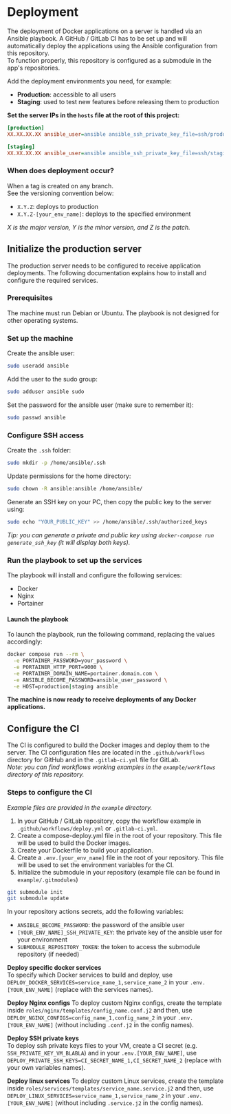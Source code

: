 # Deployment

The deployment of Docker applications on a server is handled via an Ansible playbook. A GitHub / GitLab CI has to be set up and will automatically deploy the applications using the Ansible configuration from this repository.  
To function properly, this repository is configured as a submodule in the app's repositories.

Add the deployment environments you need, for example:
- **Production**: accessible to all users
- **Staging**: used to test new features before releasing them to production

**Set the server IPs in the `hosts` file at the root of this project:**
```ini
[production]
XX.XX.XX.XX ansible_user=ansible ansible_ssh_private_key_file=ssh/production_private_key

[staging]
XX.XX.XX.XX ansible_user=ansible ansible_ssh_private_key_file=ssh/staging_private_key
```

### When does deployment occur?

When a tag is created on any branch.    
See the versioning convention below:
- `X.Y.Z`: deploys to production
- `X.Y.Z-[your_env_name]`: deploys to the specified environment

*X is the major version, Y is the minor version, and Z is the patch.*

## Initialize the production server

The production server needs to be configured to receive application deployments. The following documentation explains how to install and configure the required services.

### Prerequisites

The machine must run Debian or Ubuntu. The playbook is not designed for other operating systems.

### Set up the machine

Create the ansible user:
```bash
sudo useradd ansible
```

Add the user to the sudo group:
```bash
sudo adduser ansible sudo
```

Set the password for the ansible user (make sure to remember it):
```bash
sudo passwd ansible
```

### Configure SSH access

Create the `.ssh` folder:
```bash
sudo mkdir -p /home/ansible/.ssh
```

Update permissions for the home directory:
```bash
sudo chown -R ansible:ansible /home/ansible/
```

Generate an SSH key on your PC, then copy the public key to the server using:
```bash
sudo echo "YOUR_PUBLIC_KEY" >> /home/ansible/.ssh/authorized_keys
```
*Tip: you can generate a private and public key using `docker-compose run generate_ssh_key` (it will display both keys).*

### Run the playbook to set up the services

The playbook will install and configure the following services:
- Docker
- Nginx
- Portainer

#### Launch the playbook

To launch the playbook, run the following command, replacing the values accordingly:
```bash
docker compose run --rm \
  -e PORTAINER_PASSWORD=your_password \
  -e PORTAINER_HTTP_PORT=9000 \
  -e PORTAINER_DOMAIN_NAME=portainer.domain.com \
  -e ANSIBLE_BECOME_PASSWORD=ansible_user_password \
  -e HOST=production|staging ansible
```

**The machine is now ready to receive deployments of any Docker applications.**

## Configure the CI

The CI is configured to build the Docker images and deploy them to the server. The CI configuration files are located in the `.github/workflows` directory for GitHub and in the `.gitlab-ci.yml` file for GitLab.      
*Note: you can find workflows working examples in the `example/workflows` directory of this repository.*

### Steps to configure the CI

*Example files are provided in the `example` directory.*        

1. In your GitHub / GitLab repository, copy the workflow example in `.github/workflows/deploy.yml` or `.gitlab-ci.yml`.
2. Create a compose-deploy.yml file in the root of your repository. This file will be used to build the Docker images.
3. Create your Dockerfile to build your application.
4. Create a `.env.[your_env_name]` file in the root of your repository. This file will be used to set the environment variables for the CI.
5. Initialize the submodule in your repository (example file can be found in `example/.gitmodules`)
```bash
git submodule init
git submodule update
```

In your repository actions secrets, add the following variables:
- `ANSIBLE_BECOME_PASSWORD`: the password of the ansible user
- `[YOUR_ENV_NAME]_SSH_PRIVATE_KEY`: the private key of the ansible user for your environment
- `SUBMODULE_REPOSITORY_TOKEN`: the token to access the submodule repository (if needed)

**Deploy specific docker services**   
To specify which Docker services to build and deploy, use `DEPLOY_DOCKER_SERVICES=service_name_1,service_name_2` in your `.env.[YOUR_ENV_NAME]` (replace with the services names). 

**Deploy Nginx configs**
To deploy custom Nginx configs, create the template inside `roles/nginx/templates/config_name.conf.j2` and then, use `DEPLOY_NGINX_CONFIGS=config_name_1,config_name_2` in your `.env.[YOUR_ENV_NAME]` (without including `.conf.j2` in the config names).

**Deploy SSH private keys**   
To deploy ssh private keys files to your VM, create a CI secret (e.g. `SSH_PRIVATE_KEY_VM_BLABLA`) and in your `.env.[YOUR_ENV_NAME]`, use `DEPLOY_PRIVATE_SSH_KEYS=CI_SECRET_NAME_1,CI_SECRET_NAME_2` (replace with your own variables names).         

**Deploy linux services**
To deploy custom Linux services, create the template inside `roles/services/templates/service_name.service.j2` and then, use `DEPLOY_LINUX_SERVICES=service_name_1,service_name_2` in your `.env.[YOUR_ENV_NAME]` (without including `.service.j2` in the config names).
